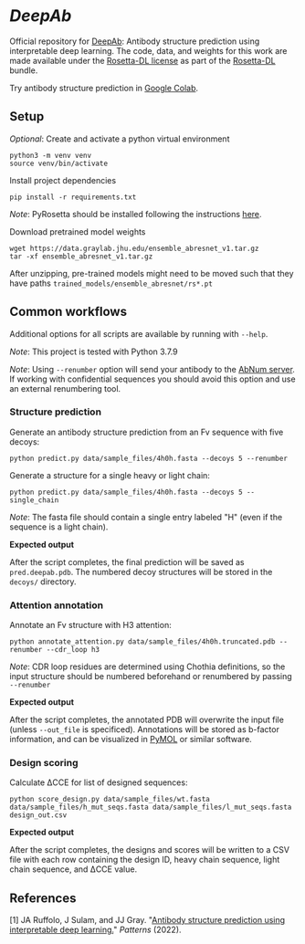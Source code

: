 # _DeepAb_
Official repository for [DeepAb](https://www.sciencedirect.com/science/article/pii/S2666389921002804): Antibody structure prediction using interpretable deep learning.  The code, data, and weights for this work are made available under the [Rosetta-DL license](LICENSE.md) as part of the [Rosetta-DL](https://github.com/RosettaCommons/Rosetta-DL) bundle.

Try antibody structure prediction in [Google Colab](https://colab.research.google.com/github/RosettaCommons/DeepAb/blob/main/DeepAb.ipynb).

## Setup

_Optional_: Create and activate a python virtual environment
```
python3 -m venv venv
source venv/bin/activate
```
Install project dependencies
```
pip install -r requirements.txt
```

_Note_: PyRosetta should be installed following the instructions [here](http://pyrosetta.org/downloads).

Download pretrained model weights
```
wget https://data.graylab.jhu.edu/ensemble_abresnet_v1.tar.gz
tar -xf ensemble_abresnet_v1.tar.gz
```
After unzipping, pre-trained models might need to be moved such that they have paths `trained_models/ensemble_abresnet/rs*.pt`

## Common workflows

Additional options for all scripts are available by running with `--help`.

_Note_: This project is tested with Python 3.7.9

_Note_: Using `--renumber` option will send your antibody to the [AbNum server](http://www.bioinf.org.uk/abs/abnum/). If working with confidential sequences you should avoid this option and use an external renumbering tool.


### Structure prediction
Generate an antibody structure prediction from an Fv sequence with five decoys:
```
python predict.py data/sample_files/4h0h.fasta --decoys 5 --renumber
```
Generate a structure for a single heavy or light chain:
```
python predict.py data/sample_files/4h0h.fasta --decoys 5 --single_chain
```
_Note_: The fasta file should contain a single entry labeled "H" (even if the sequence is a light chain).

**Expected output**

After the script completes, the final prediction will be saved as `pred.deepab.pdb`.  The numbered decoy structures will be stored in the `decoys/` directory.


### Attention annotation
Annotate an Fv structure with H3 attention:
```
python annotate_attention.py data/sample_files/4h0h.truncated.pdb --renumber --cdr_loop h3
```
_Note_: CDR loop residues are determined using Chothia definitions, so the input structure should be numbered beforehand or renumbered by passing `--renumber`

**Expected output**

After the script completes, the annotated PDB will overwrite the input file (unless `--out_file` is specificed).  Annotations will be stored as b-factor information, and can be visualized in [PyMOL](https://pymol.org/2/) or similar software.

### Design scoring
Calculate ΔCCE for list of designed sequences:
```
python score_design.py data/sample_files/wt.fasta data/sample_files/h_mut_seqs.fasta data/sample_files/l_mut_seqs.fasta design_out.csv
```

**Expected output**

After the script completes, the designs and scores will be written to a CSV file with each row containing the design ID, heavy chain sequence, light chain sequence, and  ΔCCE value.

## References
[1] JA Ruffolo, J Sulam, and JJ Gray. "[Antibody structure prediction using interpretable deep learning.](https://www.sciencedirect.com/science/article/pii/S2666389921002804)" _Patterns_ (2022).
